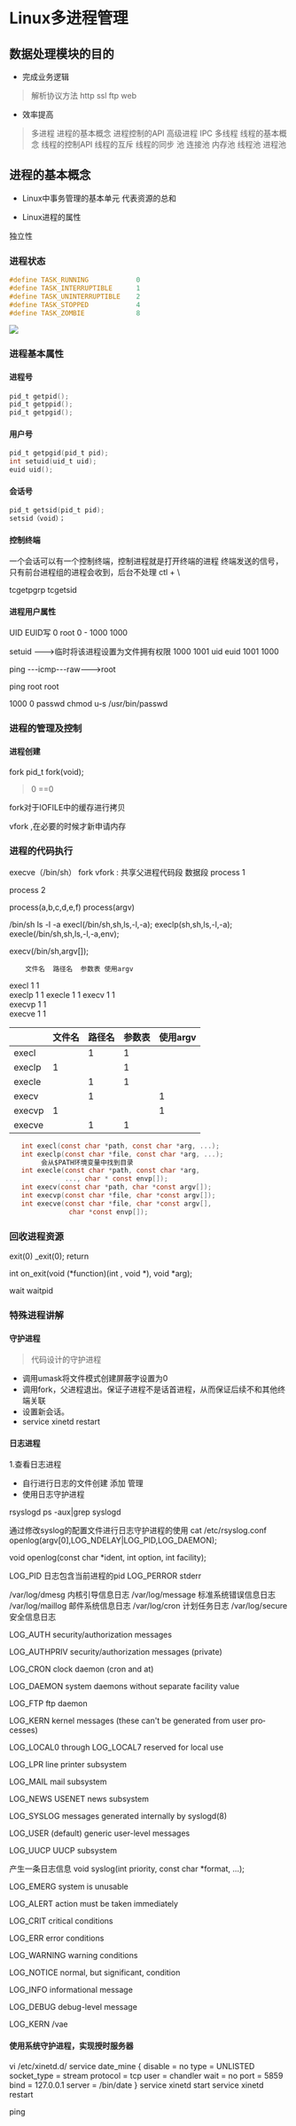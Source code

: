 # Linux多进程管理

## 数据处理模块的目的
* 完成业务逻辑
> 解析协议方法
> http ssl ftp 
> web 


* 效率提高
> 多进程
  进程的基本概念
  进程控制的API
  高级进程 
  IPC
> 多线程
  线程的基本概念
  线程的控制API
  线程的互斥
  线程的同步
> 池
  连接池
  内存池
  线程池
  进程池

## 进程的基本概念
* Linux中事务管理的基本单元  代表资源的总和 

* Linux进程的属性

独立性

### 进程状态
```c
#define TASK_RUNNING		    0
#define TASK_INTERRUPTIBLE		1
#define TASK_UNINTERRUPTIBLE	2
#define TASK_STOPPED	     	4
#define TASK_ZOMBIE		   		8
```
![](https://i.imgur.com/gSp0isA.png)

### 进程基本属性

#### 进程号



```c
pid_t getpid();
pid_t getppid();
pid_t getpgid();
```



#### 用户号 


```c
pid_t getpgid(pid_t pid);
int setuid(uid_t uid);
euid uid(); 
```



#### 会话号



```c
pid_t getsid(pid_t pid);
setsid（void）；
```




#### 控制终端
一个会话可以有一个控制终端，控制进程就是打开终端的进程
终端发送的信号，只有前台进程组的进程会收到，后台不处理
ctl + \ 

tcgetpgrp
tcgetsid


#### 进程用户属性
UID EUID写
0 root
0 - 1000 
1000


setuid --->临时将该进程设置为文件拥有权限
1000 
1001
uid   euid
1001  1000

ping ---icmp---raw--->root

ping root root

1000 0 
passwd 
chmod u-s /usr/bin/passwd


### 进程的管理及控制

#### 进程创建
fork 
pid_t fork(void);

> 0
==0

fork对于IOFILE中的缓存进行拷贝 

vfork  ,在必要的时候才新申请内存


### 进程的代码执行
execve（/bin/sh）
fork 
vfork : 共享父进程代码段 数据段 
process 1

process 2


process(a,b,c,d,e,f)
process(argv)


/bin/sh ls -l -a
execl(/bin/sh,sh,ls,-l,-a);
execlp(sh,sh,ls,-l,-a);
execle(/bin/sh,sh,ls,-l,-a,env);

execv(/bin/sh,argv[]);

		文件名  路径名  参数表 使用argv			
execl  			1		1		
execlp   1				1
execle			1		1
execv			1				1	
execvp	1						1	
execve			1		1

|        | 文件名 | 路径名 | 参数表 | 使用argv |
| ------ | ------ | ------ | ------ | -------- |
| execl  |        | 1      | 1      |          |
| execlp | 1      |        | 1      |          |
| execle |        | 1      | 1      |          |
| execv  |        | 1      |        | 1        |
| execvp | 1      |        |        | 1        |
| execve |        | 1      | 1      |          |



```c
   int execl(const char *path, const char *arg, ...);
   int execlp(const char *file, const char *arg, ...);
		会从$PATH环境变量中找到目录
   int execle(const char *path, const char *arg,
              ..., char * const envp[]);
   int execv(const char *path, char *const argv[]);
   int execvp(const char *file, char *const argv[]);
   int execve(const char *file, char *const argv[],
               char *const envp[]);
```


### 回收进程资源
exit(0) _exit(0);
return 

int on_exit(void (*function)(int , void *), void *arg);

wait 
waitpid

### 特殊进程讲解
#### 守护进程
> 代码设计的守护进程
* 调用umask将文件模式创建屏蔽字设置为0
* 调用fork，父进程退出。保证子进程不是话首进程，从而保证后续不和其他终端关联
* 设置新会话。
* 
	service xinetd restart


#### 日志进程
1.查看日志进程

* 自行进行日志的文件创建 添加 管理
* 使用日志守护进程

rsyslogd 
 ps -aux|grep syslogd

通过修改syslog的配置文件进行日志守护进程的使用
cat /etc/rsyslog.conf
 openlog(argv[0],LOG_NDELAY|LOG_PID,LOG_DAEMON);	

 void openlog(const char *ident, int option, int facility);

LOG_PID  日志包含当前进程的pid
LOG_PERROR  stderr 


/var/log/dmesg      内核引导信息日志
/var/log/message    标准系统错误信息日志
/var/log/maillog    邮件系统信息日志
/var/log/cron       计划任务日志
/var/log/secure     安全信息日志


LOG_AUTH       security/authorization messages

LOG_AUTHPRIV   security/authorization messages (private)

LOG_CRON       clock daemon (cron and at)

LOG_DAEMON     system daemons without separate facility value

LOG_FTP        ftp daemon

LOG_KERN       kernel messages (these can't be generated from user pro‐
              cesses)

LOG_LOCAL0 through LOG_LOCAL7
              reserved for local use

LOG_LPR        line printer subsystem

LOG_MAIL       mail subsystem

LOG_NEWS       USENET news subsystem

LOG_SYSLOG     messages generated internally by syslogd(8)

LOG_USER (default)
              generic user-level messages

LOG_UUCP       UUCP subsystem


产生一条日志信息
void syslog(int priority, const char *format, ...);

LOG_EMERG      system is unusable

LOG_ALERT      action must be taken immediately

LOG_CRIT       critical conditions

LOG_ERR        error conditions

LOG_WARNING    warning conditions

LOG_NOTICE     normal, but significant, condition

LOG_INFO       informational message

LOG_DEBUG      debug-level message


LOG_KERN   /vae


#### 使用系统守护进程，实现授时服务器



vi /etc/xinetd.d/
service date_mine
{
	disable		= no
	type		= UNLISTED
	socket_type	= stream
	protocol	= tcp
	user		= chandler
	wait		= no
	port 		= 5859
	bind		= 127.0.0.1
	server		= /bin/date
}
service xinetd start
service xinetd restart


ping 